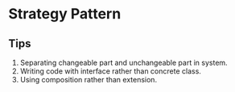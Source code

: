 # Strategy Pattern

## Tips

1. Separating changeable part and unchangeable part in system.
1. Writing code with interface rather than concrete class.
1. Using composition rather than extension.